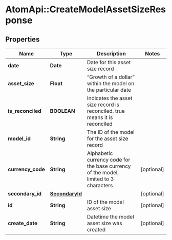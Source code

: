 # AtomApi::CreateModelAssetSizeResponse

## Properties
Name | Type | Description | Notes
------------ | ------------- | ------------- | -------------
**date** | **Date** | Date for this asset size record | 
**asset_size** | **Float** | “Growth of a dollar” within the model on the particular date | 
**is_reconciled** | **BOOLEAN** | Indicates the asset size record is reconciled. true means it is reconciled | 
**model_id** | **String** | The ID of the model for the asset size record | 
**currency_code** | **String** | Alphabetic currency code for the base currency of the model, limited to 3 characters | [optional] 
**secondary_id** | [**SecondaryId**](SecondaryId.md) |  | [optional] 
**id** | **String** | ID of the model asset size | [optional] 
**create_date** | **String** | Datetime the model asset size was created | [optional] 


